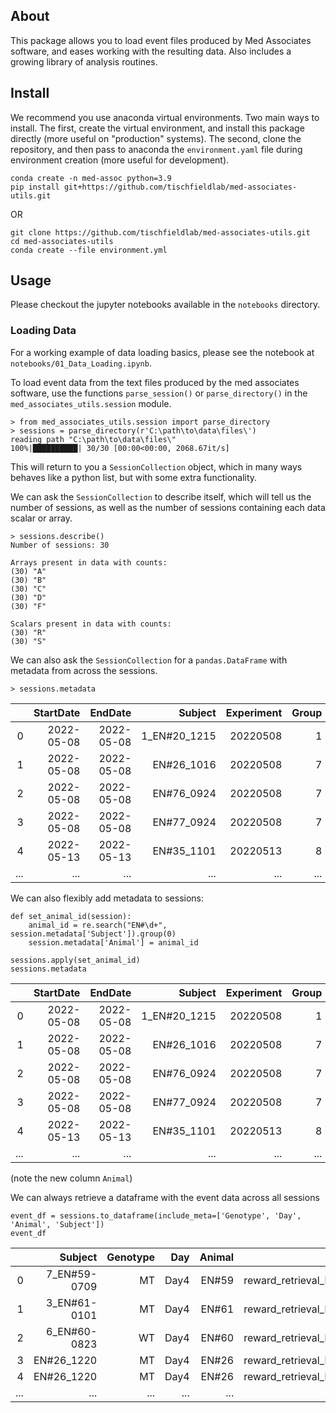 ## About
This package allows you to load event files produced by Med Associates software, and eases working with the resulting data. Also includes a growing library of analysis routines.

## Install
We recommend you use anaconda virtual environments. Two main ways to install. The first, create the virtual environment, and install this package directly (more useful on "production" systems). The second, clone the repository, and then pass to anaconda the `environment.yaml` file during environment creation (more useful for development).
```
conda create -n med-assoc python=3.9
pip install git+https://github.com/tischfieldlab/med-associates-utils.git
```
OR
```
git clone https://github.com/tischfieldlab/med-associates-utils.git
cd med-associates-utils
conda create --file environment.yml
```

## Usage
Please checkout the jupyter notebooks available in the `notebooks` directory.

### Loading Data
For a working example of data loading basics, please see the notebook at `notebooks/01_Data_Loading.ipynb`.

To load event data from the text files produced by the med associates software, use the functions `parse_session()` or `parse_directory()` in the `med_associates_utils.session` module.
```
> from med_associates_utils.session import parse_directory
> sessions = parse_directory(r'C:\path\to\data\files\')
reading path "C:\path\to\data\files\"
100%|██████████| 30/30 [00:00<00:00, 2068.67it/s]
```
This will return to you a `SessionCollection` object, which in many ways behaves like a python list, but with some extra functionality.

We can ask the `SessionCollection` to describe itself, which will tell us the number of sessions, as well as the number of sessions containing each data scalar or array.
```
> sessions.describe()
Number of sessions: 30

Arrays present in data with counts:
(30) "A"
(30) "B"
(30) "C"
(30) "D"
(30) "F"

Scalars present in data with counts:
(30) "R"
(30) "S"
```

We can also ask the `SessionCollection` for a `pandas.DataFrame` with metadata from across the sessions.
```
> sessions.metadata
```
|     |  StartDate |    EndDate |      Subject | Experiment | Group | Box | StartTime |       StartDateTime |  EndTime | MSN |
|----:|-----------:|-----------:|-------------:|-----------:|------:|----:|----------:|--------------------:|---------:|----:|
|   0 | 2022-05-08 | 2022-05-08 | 1_EN#20_1215 |   20220508 |     1 |   4 |  07:16:07 | 2022-05-08 07:16:07 | 08:46:25 | CRF |
|   1 | 2022-05-08 | 2022-05-08 |   EN#26_1016 |   20220508 |     7 |   4 |  17:41:51 | 2022-05-08 17:41:51 | 19:11:59 | CRF |
|   2 | 2022-05-08 | 2022-05-08 |   EN#76_0924 |   20220508 |     7 |   1 |  17:41:21 | 2022-05-08 17:41:21 | 19:11:54 | CRF |
|   3 | 2022-05-08 | 2022-05-08 |   EN#77_0924 |   20220508 |     7 |   2 |  17:41:27 | 2022-05-08 17:41:27 | 19:11:56 | CRF |
|   4 | 2022-05-13 | 2022-05-13 |   EN#35_1101 |   20220513 |     8 |   2 |  12:58:24 | 2022-05-13 12:58:24 | 13:54:32 | CRF |
| ... |        ... |        ... |          ... |        ... |   ... | ... |       ... |                 ... |      ... | ... |

We can also flexibly add metadata to sessions:
```
def set_animal_id(session):
    animal_id = re.search("EN#\d+", session.metadata['Subject']).group(0)
    session.metadata['Animal'] = animal_id

sessions.apply(set_animal_id)
sessions.metadata
```
|     |  StartDate |    EndDate |      Subject | Experiment | Group | Box | StartTime |       StartDateTime |  EndTime | MSN | Animal |
|----:|-----------:|-----------:|-------------:|-----------:|------:|----:|----------:|--------------------:|---------:|----:|-------:|
|   0 | 2022-05-08 | 2022-05-08 | 1_EN#20_1215 |   20220508 |     1 |   4 |  07:16:07 | 2022-05-08 07:16:07 | 08:46:25 | CRF |  EN#20 |
|   1 | 2022-05-08 | 2022-05-08 |   EN#26_1016 |   20220508 |     7 |   4 |  17:41:51 | 2022-05-08 17:41:51 | 19:11:59 | CRF |  EN#26 |
|   2 | 2022-05-08 | 2022-05-08 |   EN#76_0924 |   20220508 |     7 |   1 |  17:41:21 | 2022-05-08 17:41:21 | 19:11:54 | CRF |  EN#76 |
|   3 | 2022-05-08 | 2022-05-08 |   EN#77_0924 |   20220508 |     7 |   2 |  17:41:27 | 2022-05-08 17:41:27 | 19:11:56 | CRF |  EN#77 |
|   4 | 2022-05-13 | 2022-05-13 |   EN#35_1101 |   20220513 |     8 |   2 |  12:58:24 | 2022-05-13 12:58:24 | 13:54:32 | CRF |  EN#35 |
| ... |        ... |        ... |          ... |        ... |   ... | ... |       ... |                 ... |      ... | ... |    ... |
(note the new column `Animal`)


We can always retrieve a dataframe with the event data across all sessions
```
event_df = sessions.to_dataframe(include_meta=['Genotype', 'Day', 'Animal', 'Subject'])
event_df
```
|     |      Subject | Genotype |  Day | Animal |                    event | time |
|----:|-------------:|---------:|-----:|-------:|-------------------------:|-----:|
|   0 | 7_EN#59-0709 |       MT | Day4 |  EN#59 | reward_retrieval_latency | 1.39 |
|   1 | 3_EN#61-0101 |       MT | Day4 |  EN#61 | reward_retrieval_latency | 1.44 |
|   2 | 6_EN#60-0823 |       WT | Day4 |  EN#60 | reward_retrieval_latency | 1.45 |
|   3 |   EN#26_1220 |       MT | Day4 |  EN#26 | reward_retrieval_latency | 1.46 |
|   4 |   EN#26_1220 |       MT | Day4 |  EN#26 | reward_retrieval_latency | 1.48 |
| ... |          ... |      ... |  ... |    ... |                      ... |  ... |